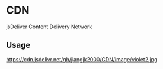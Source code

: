 # CDN
jsDeliver Content Delivery Network

## Usage
https://cdn.jsdelivr.net/gh/jiangjk2000/CDN/image/violet2.jpg
